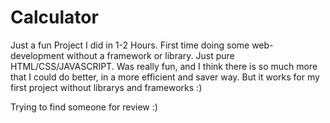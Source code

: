 # Calculator

Just a fun Project I did in 1-2 Hours. First time doing some web-development without a framework or library. Just pure HTML/CSS/JAVASCRIPT. 
Was really fun, and I think there is so much more that I could do better, in a more efficient and saver way. 
But it works for my first project without librarys and frameworks :) 

Trying to find someone for review :)
